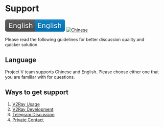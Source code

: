 # Support

![English](resources/englishc.svg) [![Chinese](resources/chinese.svg)](https://www.v2ray.com/chapter_00/help.html)

Please read the following guidelines for better discussion quality and quicker solution.

## Language

Project V team supports Chinese and English. Please choose either one that you are familiar with for questions.

## Ways to get support

1. [V2Ray Usage](https://github.com/v2ray/v2ray-core/issues)
1. [V2Ray Development](https://github.com/v2ray/planning)
1. [Telegram Discussion](tg.md)
1. [Private Contact](pgp.md)
